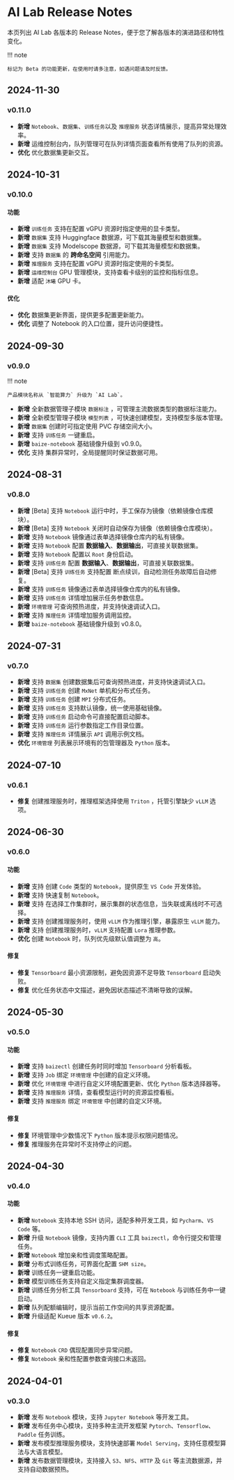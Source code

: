 # AI Lab Release Notes

本页列出 AI Lab 各版本的 Release Notes，便于您了解各版本的演进路径和特性变化。

!!! note

    标记为 Beta 的功能更新，在使用时请多注意，如遇问题请及时反馈。

## 2024-11-30

### v0.11.0

- **新增** `Notebook`、`数据集`、`训练任务`以及 `推理服务` 状态详情展示，提高异常处理效率。
- **新增** 运维控制台内，队列管理可在队列详情页面查看所有使用了队列的资源。
- **优化** 优化数据集更新交互。

## 2024-10-31

### v0.10.0

#### 功能

- **新增** `训练任务` 支持在配置 vGPU 资源时指定使用的显卡类型。
- **新增** `数据集` 支持 Huggingface 数据源，可下载其海量模型和数据集。
- **新增** `数据集` 支持 Modelscope 数据源，可下载其海量模型和数据集。
- **新增** 支持 `数据集` 的 **跨命名空间** 引用能力。
- **新增** `推理服务` 支持在配置 vGPU 资源时指定使用的卡类型。
- **新增** `运维控制台` GPU 管理模块，支持查看卡级别的监控和指标信息。
- **新增** 适配 `沐曦` GPU 卡。

#### 优化

- **优化** 数据集更新界面，提供更多配置更新能力。
- **优化** 调整了 Notebook 的入口位置，提升访问便捷性。

## 2024-09-30

### v0.9.0

!!! note

    产品模块名称从 `智能算力` 升级为 `AI Lab`。

- **新增** 全新数据管理子模块 `数据标注` ，可管理主流数据类型的数据标注能力。
- **新增** 全新模型管理子模块 `模型列表` ，可快速创建模型，支持模型多版本管理。
- **新增** `数据集` 创建时可指定使用 PVC 存储空间大小。
- **新增** 支持 `训练任务` 一键重启。
- **新增** `baize-notebook` 基础镜像升级到 v0.9.0。
- **优化** 支持 集群异常时，全局提醒同时保证数据可用。

## 2024-08-31

### v0.8.0

- **新增** [Beta] 支持 `Notebook` 运行中时，手工保存为镜像（依赖镜像仓库模块）。
- **新增** [Beta] 支持 `Notebook` 关闭时自动保存为镜像（依赖镜像仓库模块）。
- **新增** 支持 `Notebook` 镜像通过表单选择镜像仓库内的私有镜像。
- **新增** 支持 `Notebook` 配置 **数据输入**、**数据输出**，可直接关联数据集。
- **新增** 支持 `Notebook` 配置以 `Root` 身份启动。
- **新增** 支持 `训练任务` 配置 **数据输入**、**数据输出**，可直接关联数据集。
- **新增** [Beta] 支持 `训练任务` 支持配置 断点续训，自动检测任务故障后自动修复。
- **新增** 支持 `训练任务` 镜像通过表单选择镜像仓库内的私有镜像。
- **新增** 支持 `训练任务` 详情增加展示任务参数信息。
- **新增** `环境管理` 可查询预热进度，并支持快速调试入口。
- **新增** 支持 `推理任务` 详情增加服务调用监控。
- **新增** `baize-notebook` 基础镜像升级到 v0.8.0。

## 2024-07-31

### v0.7.0

- **新增** 支持 `数据集` 创建数据集后可查询预热进度，并支持快速调试入口。
- **新增** 支持 `训练任务` 创建 `MxNet` 单机和分布式任务。
- **新增** 支持 `训练任务` 创建 `MPI` 分布式任务。
- **新增** 支持 `训练任务` 支持默认镜像，统一使用基础镜像。
- **新增** 支持 `训练任务` 启动命令可直接配置启动脚本。
- **新增** 支持 `训练任务` 运行参数指定工作目录位置。
- **新增** 支持 `推理任务` 详情展示 `API` 调用示例文档。
- **优化** `环境管理` 列表展示环境有的包管理器及 `Python` 版本。

## 2024-07-10

### v0.6.1

- **修复** 创建推理服务时，推理框架选择使用 `Triton` ，托管引擎缺少 `vLLM` 选项。

## 2024-06-30

### v0.6.0

#### 功能

- **新增** 支持 创建 `Code` 类型的 `Notebook`，提供原生 `VS Code` 开发体验。
- **新增** 支持 快速复制 `Notebook`。
- **新增** 支持 在选择工作集群时，展示集群的状态信息，当失联或离线时不可选择。
- **新增** 支持 创建推理服务时，使用 `vLLM` 作为推理引擎，暴露原生 `vLLM` 能力。
- **新增** 支持 创建推理服务时，`vLLM` 支持配置 `Lora` 推理参数。
- **优化** 创建 `Notebook` 时，队列优先级默认值调整为 `高`。

#### 修复

- **修复** `Tensorboard` 最小资源限制，避免因资源不足导致 `Tensorboard` 启动失败。
- **修复** 优化任务状态中文描述，避免因状态描述不清晰导致的误解。

## 2024-05-30

### v0.5.0

#### 功能

- **新增** 支持 `baizectl` 创建任务时同时增加 `Tensorboard` 分析看板。
- **新增** 支持 `Job` 绑定 `环境管理` 中创建的自定义环境。
- **新增** 优化 `环境管理` 中进行自定义环境配置更新、优化 `Python` 版本选择器等。
- **新增** 支持 `推理服务` 详情，查看模型运行时的资源监控看板。
- **新增** 支持 `推理服务` 绑定 `环境管理` 中创建的自定义环境。

#### 修复

- **修复** 环境管理中少数情况下 `Python` 版本提示权限问题情况。
- **修复** 推理服务在异常时不支持停止的问题。

## 2024-04-30

### v0.4.0

#### 功能

- **新增** `Notebook` 支持本地 SSH 访问，适配多种开发工具，如 `Pycharm`、`VS Code` 等。
- **新增** 升级 `Notebook` 镜像，支持内置 `CLI` 工具 `baizectl`，命令行提交和管理任务。
- **新增** `Notebook` 增加亲和性调度策略配置。
- **新增** 分布式训练任务，可界面化配置 `SHM size`。
- **新增** 训练任务一键重启功能。
- **新增** 模型训练任务支持自定义指定集群调度器。
- **新增** 训练任务分析工具 `Tensorboard` 支持，可在 `Notebook` 与训练任务中一键启动。
- **新增** 队列配额编辑时，提示当前工作空间的共享资源配置。
- **新增** 升级适配 Kueue 版本 `v0.6.2`。

#### 修复

- **修复** `Notebook` `CRD` 偶现配置同步异常问题。
- **修复** `Notebook` 亲和性配置参数查询接口未返回。

## 2024-04-01

### v0.3.0

- **新增** 发布 `Notebook` 模块，支持 `Jupyter Notebook` 等开发工具。
- **新增** 发布任务中心模块，支持多种主流开发框架 `Pytorch`、`Tensorflow`、`Paddle` 任务训练。
- **新增** 发布模型推理服务模块，支持快速部署 `Model Serving`，支持任意模型算法与大语言模型。
- **新增** 发布数据管理模块，支持接入 `S3`、`NFS`、`HTTP` 及 `Git` 等主流数据源，并支持自动数据预热。
